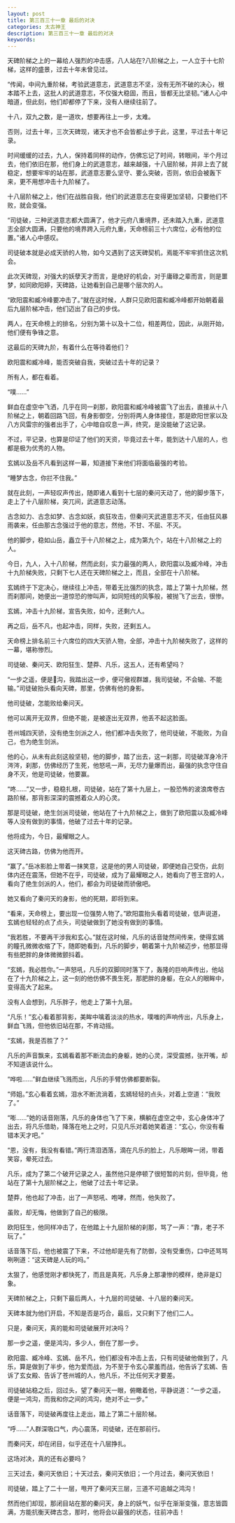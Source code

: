 ```yaml
---
layout: post
title: 第三百三十一章 最后的对决
categories: 太古神王
description: 第三百三十一章 最后的对决
keywords:
---
```


天碑阶梯之上的一幕给人强烈的冲击感，八人站在?八阶梯之上，一人立于十七阶梯，这样的盛景，过去十年未曾见过。

“传闻，中间九重阶梯，考验武道意志，武道意志不坚，没有无所不破的决心，根本踏不上去，这批人的武道意志，不仅强大稳固，而且，皆都无比坚韧。”诸人心中暗道，但此刻，他们却都停了下来，没有人继续往前了。

十八，双九之数，是一道坎，想要再往上一步，太难。

否则，过去十年，三次天碑现，诸天才也不会皆都止步于此，这里，平过去十年记录。

时间缓缓的过去，九人，保持着同样的动作，仿佛忘记了时间，转眼间，半个月过去，他们依旧在那，他们身上的武道意志，越来越强，十八层阶梯，并非上去了就稳定，想要牢牢的站在那，武道意志要么坚守、要么突破，否则，依旧会被轰下来，更不用想冲击十九阶梯了。

十八层阶梯之上，他们在战胜自我，他们的武道意志在变得更加坚韧，只要他们不败，就会变强。

“司徒破，三种武道意志都大圆满了，他才元府八重境界，还未踏入九重，武道意志全部大圆满，只要他的境界跨入元府九重，天命榜前三十六席位，必有他的位置。”诸人心中感叹。

司徒破本就是必成天骄的人物，如今又遇到了这天碑契机，焉能不牢牢抓住这次机会。

此次天碑现，对强大的妖孽天才而言，是绝好的机会，对于庸碌之辈而言，则是噩梦，如同欧阳婷，天碑路，让她看到自己是哪个层次的人。

“欧阳震和臧冷峰要冲击了。”就在这时候，人群只见欧阳震和臧冷峰都开始朝着最后九层阶梯冲击，他们迈出了自己的步伐。

两人，在天命榜上的排名，分别为第十以及十二位，相差两位，因此，从刚开始，他们便有争锋之意。

这最后的天碑九阶，有着什么在等待着他们？

欧阳震和臧冷峰，能否突破自我，突破过去十年的记录？

所有人，都在看着。

“噗……”

鲜血在虚空中飞洒，几乎在同一刹那，欧阳震和臧冷峰被震飞了出去，直接从十八阶梯之上，朝着回路飞回，有身影御空，分别将两人身体接住，那是欧阳世家以及八方风雷宗的强者出手了，心中暗自叹息一声，终究，是没能破了这记录。

不过，平记录，也算是印证了他们的天资，毕竟过去十年，能到达十八层的人，也都是极为优秀的人物。

玄嫣以及岳不凡看到这样一幕，知道接下来他们将面临最强的考验。

“睡梦古念，你拦不住我。”

就在此刻，一声轻叹声传出，随即诸人看到十七层的秦问天动了，他的脚步落下，走上了十八层阶梯，突兀间，武道意志动荡。

古念如力、古念如梦、古念如妖，疯狂攻击，但秦问天武道意志不灭，任由狂风暴雨袭来，任由那古念强过于他的意志，然他，不甘、不屈、不灭。

他的脚步，稳如山岳，矗立于十八阶梯之上，成为第九个，站在十八阶梯之上的人。

今日，九人，入十八阶梯，然而此刻，实力最强的两人，欧阳震以及臧冷峰，冲击十九阶梯失败，只剩下七人还在天碑阶梯之上，而且，全部在十八阶梯。

玄嫣终于下定决心，继续往上冲击，带着无比强烈的执念，踏上了第十九阶梯，然而刹那间，她便出一道惊恐的惨叫声，如同短线的风筝般，被抛飞了出去，很惨。

玄嫣，冲击十九阶梯，宣告失败，如今，还剩六人。

再之后，岳不凡，也起冲击，同样，失败，还剩五人。

天命榜上排名前三十六席位的四大天骄人物，全部，冲击十九阶梯失败了，这样的一幕，堪称惨烈。

司徒破、秦问天、欧阳狂生、楚莽、凡乐，这五人，还有希望吗？

“一步之遥，便是沟，我踏出这一步，便可傲视群雄，我司徒破，不会输、不能输。”司徒破抬头看向天碑，那里，仿佛有他的身影。

他司徒破，怎能败给秦问天。

他可以离开无双界，但绝不能，是被逐出无双界，他丢不起这脸面。

苍州城四天骄，没有绝生剑派之人，他们都冲击失败了，他司徒破，不能败，为自己，也为绝生剑派。

他的心，从未有此刻这般坚韧，他的脚步，踏了出去，这一刹那，司徒破浑身冷汗涔涔，刹那，仿佛经历了生死，他怒吼一声，无尽力量爆而出，最强的执念守住自身不灭，他是司徒破，他要赢。

“咚……”又一步，稳稳扎根，司徒破，站在了第十九层上，一股恐怖的波浪席卷古路阶梯，那背影深深的震撼着众人的心灵。

那是司徒破，绝生剑派司徒破，他站在了十九阶梯之上，做到了欧阳震以及臧冷峰等人没有做到的事情，他破了过去十年的记录。

他将成为，今日，最耀眼之人。

这天碑古路，仿佛为他而开。

“赢了。”岳冰影脸上带着一抹笑意，这是他的男人司徒破，即便她自己受伤，此刻体内还在震荡，但她不在乎，司徒破，成为了最耀眼之人，她看向了苍王宫的人，看向了绝生剑派的人，他们，都会为司徒破而骄傲吧。

她又看向了秦问天的身影，他的死期，即将到来。

“看来，天命榜上，要出现一位强势人物了。”欧阳震抬头看着司徒破，低声说道，玄嫣也轻轻的点了点头，司徒破做到了她没有做到的事情。

“我若胜，不要再干涉我和玄心。”就在这时候，凡乐的话音陡然间传来，使得玄嫣的瞳孔微微收缩了下，随即她看到，凡乐的脚步，朝着第十九阶梯迈步，他那显得有些肥胖的身体微微颤抖着。

“玄嫣，我必胜你。”一声怒吼，凡乐的双脚同时落下了，轰隆的巨响声传出，他站在了十九阶梯之上，这一刻的他仿佛不畏生死，那肥胖的身躯，在众人的眼眸中，变得高大了起来。

没有人会想到，凡乐胖子，他走上了第十九层。

“凡乐！”玄心看着那背影，美眸中噙着淡淡的热水，噗嗤的声响传出，凡乐身上，鲜血飞溅，但他依旧站在那，不肯动摇。

“玄嫣，我是否胜了？”

凡乐的声音飘来，玄嫣看着那不断流血的身躯，她的心灵，深受震撼，张开嘴，却不知道该说什么。

“哗啦……”鲜血继续飞溅而出，凡乐的手臂仿佛都要断裂。

“师姐。”玄心看着玄嫣，泪水不断流淌着，玄嫣轻轻的点头，对着上空道：“我败了。”

“嘭……”她的话音刚落，凡乐的身体也飞了下来，横躺在虚空之中，玄心身体冲了出去，将凡乐借助，降落在地上之时，只见凡乐对着她笑着道：“玄心，你没有看错本天才吧。”

“恩，没有，我没有看错。”两行清泪洒落，滴在凡乐的脸上，凡乐眼眸一闭，带着笑容，晕死过去。

凡乐，成为了第二个破开记录之人，虽然他只是停顿了很短暂的片刻，但毕竟，他站在了第十九层阶梯之上，他破了过去十年记录。

楚莽，他也起了冲击，出了一声怒吼、咆哮，然而，他失败了。

虽败，却无悔，他做到了自己的极限。

欧阳狂生，他同样冲击了，在他踏上十九层阶梯的刹那，骂了一声：“靠，老子不玩了。”

话音落下后，他也被震了下来，不过他却是先有了防御，没有受重伤，口中还骂骂咧咧道：“这天碑是人玩的吗。”

太狠了，他感觉刚才都快死了，而且是真死，凡乐身上那凄惨的模样，绝非是幻象。

天碑阶梯之上，只剩下最后两人，十九层的司徒破、十八层的秦问天。

天碑本就为他们开启，不知是否是巧合，最后，又只剩下了他们二人。

只是，秦问天，真的能和司徒破展开对决吗？

那一步之遥，便是鸿沟，多少人，倒在了那一步。

欧阳震、臧冷峰、玄嫣、岳不凡，他们都没有冲击上去，只有司徒破他做到了，凡乐，算是做到了半步，他为爱而战，为不至于令玄心蒙羞而战，他告诉了玄嫣、告诉了玄女殿、告诉了苍州城的人，他凡乐，不比任何天才要差。

司徒破站稳之后，回过头，望了秦问天一眼，俯瞰着他，平静说道：“一步之遥，便是一鸿沟，而我和你之间的鸿沟，绝对不止一步。”

话音落下，司徒破再度往上走出，踏上了第二十层阶梯。

“呼……”人群深吸口气，内心震荡，司徒破，还在那前行。

而秦问天，却在闭目，似乎还在十八层挣扎。

这场对决，真的还有必要吗？

三天过去，秦问天依旧；十天过去，秦问天依旧；一个月过去，秦问天依旧！

司徒破，踏上了二十一层，甩开了秦问天三层，三道不可逾越之鸿沟！

然而他们却现，那闭目站在那的秦问天，身上的妖气，似乎在渐渐变强，意志皆圆满，方能抗衡天碑古念，那时，他将会以最强的状态，往前冲击！
